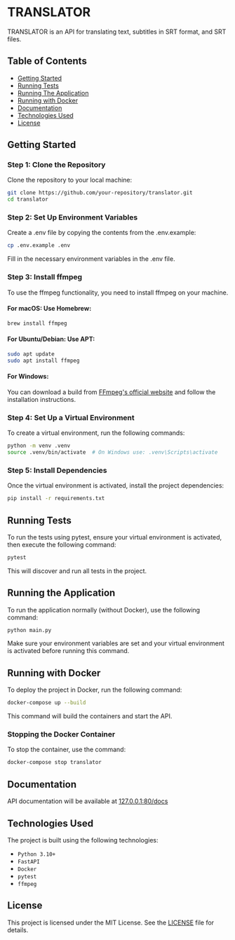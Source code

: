 # TRANSLATOR

TRANSLATOR is an API for translating text, subtitles in SRT format, and SRT files.

## Table of Contents
- [Getting Started](#getting-started)
- [Running Tests](#running-tests)
- [Running The Application](#running-the-application)
- [Running with Docker](#running-with-docker)
- [Documentation](#documentation)
- [Technologies Used](#technologies-used)
- [License](#license)


## Getting Started

### Step 1: Clone the Repository
Clone the repository to your local machine:
```bash
git clone https://github.com/your-repository/translator.git
cd translator
```
### Step 2: Set Up Environment Variables
Create a .env file by copying the contents from the .env.example:

```bash
cp .env.example .env
```
Fill in the necessary environment variables in the .env file.

### Step 3: Install ffmpeg
To use the ffmpeg functionality, you need to install ffmpeg on your machine.

#### For macOS: Use Homebrew:
```bash
brew install ffmpeg
```

#### For Ubuntu/Debian: Use APT:
```bash
sudo apt update
sudo apt install ffmpeg
```

#### For Windows:
You can download a build from [FFmpeg's official website](https://ffmpeg.org/download.html) and follow the installation instructions.


### Step 4: Set Up a Virtual Environment
To create a virtual environment, run the following commands:
```bash
python -m venv .venv
source .venv/bin/activate  # On Windows use: .venv\Scripts\activate
```

### Step 5: Install Dependencies
Once the virtual environment is activated, install the project dependencies:
```bash
pip install -r requirements.txt
```

## Running Tests

To run the tests using pytest, ensure your virtual environment is activated, then execute the following command:

```bash
pytest
```

This will discover and run all tests in the project.

## Running the Application
To run the application normally (without Docker), use the following command:

```bash
python main.py
```
Make sure your environment variables are set and your virtual environment is activated before running this command.

## Running with Docker
To deploy the project in Docker, run the following command:

```bash
docker-compose up --build
```
This command will build the containers and start the API.

### Stopping the Docker Container
To stop the container, use the command:
```bash
docker-compose stop translator
```

## Documentation
API documentation will be available at [127.0.0.1:80/docs](http://127.0.0.1:80/docs)

## Technologies Used
The project is built using the following technologies:

* `Python 3.10+`
* `FastAPI`
* `Docker`
* `pytest`
* `ffmpeg`

## License
This project is licensed under the MIT License. See the [LICENSE](./LICENSE) file for details.
